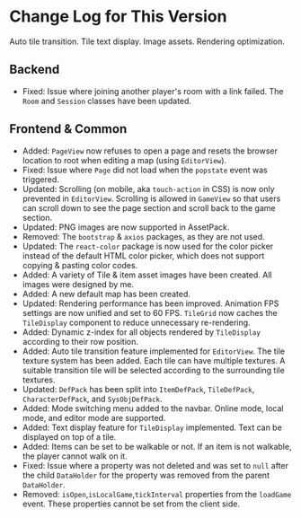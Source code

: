 # Change Log for This Version

Auto tile transition. Tile text display. Image assets. Rendering optimization.

## Backend

- Fixed: Issue where joining another player's room with a link failed. The `Room` and `Session` classes have been updated.

## Frontend & Common

- Added: `PageView` now refuses to open a page and resets the browser location to root when editing a map (using `EditorView`).
- Fixed: Issue where `Page` did not load when the `popstate` event was triggered.
- Updated: Scrolling (on mobile, aka `touch-action` in CSS) is now only prevented in `EditorView`. Scrolling is allowed in `GameView` so that users can scroll down to see the page section and scroll back to the game section.
- Updated: PNG images are now supported in AssetPack.
- Removed: The `bootstrap` & `axios` packages, as they are not used.
- Updated: The `react-color` package is now used for the color picker instead of the default HTML color picker, which does not support copying & pasting color codes.
- Added: A variety of Tile & item asset images have been created. All images were designed by me.
- Added: A new default map has been created.
- Updated: Rendering performance has been improved. Animation FPS settings are now unified and set to 60 FPS. `TileGrid` now caches the `TileDisplay` component to reduce unnecessary re-rendering.
- Added: Dynamic z-index for all objects rendered by `TileDisplay` according to their row position.
- Added: Auto tile transition feature implemented for `EditorView`. The tile texture system has been added. Each tile can have multiple textures. A suitable transition tile will be selected according to the surrounding tile textures.
- Updated: `DefPack` has been split into `ItemDefPack`, `TileDefPack`, `CharacterDefPack`, and `SysObjDefPack`.
- Added: Mode switching menu added to the navbar. Online mode, local mode, and editor mode are supported.
- Added: Text display feature for `TileDisplay` implemented. Text can be displayed on top of a tile.
- Added: Items can be set to be walkable or not. If an item is not walkable, the player cannot walk on it.
- Fixed: Issue where a property was not deleted and was set to `null` after the child `DataHolder` for the property was removed from the parent `DataHolder`.
- Removed: `isOpen`,`isLocalGame`,`tickInterval` properties from the `loadGame` event. These properties cannot be set from the client side.
